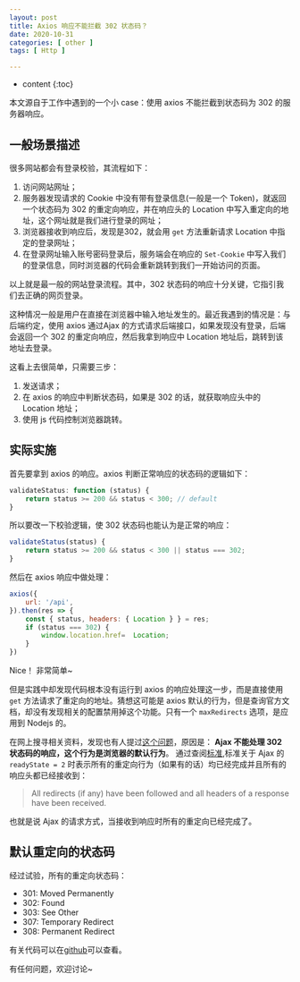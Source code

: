 ```yaml
---
layout: post
title: Axios 响应不能拦截 302 状态码？
date: 2020-10-31
categories: [ other ]
tags: [ Http ]

---
```


* content
{:toc}

本文源自于工作中遇到的一个小 case：使用 axios 不能拦截到状态码为 302 的服务器响应。
<!-- more -->

## 一般场景描述
很多网站都会有登录校验，其流程如下：
1. 访问网站网址；
2. 服务器发现请求的 Cookie 中没有带有登录信息(一般是一个 Token)，就返回一个状态码为 302 的重定向响应，并在响应头的 Location 中写入重定向的地址，这个网址就是我们进行登录的网址；
3. 浏览器接收到响应后，发现是302，就会用 `get` 方法重新请求 Location 中指定的登录网址；
4. 在登录网址输入账号密码登录后，服务端会在响应的 `Set-Cookie` 中写入我们的登录信息，同时浏览器的代码会重新跳转到我们一开始访问的页面。

以上就是最一般的网站登录流程。其中，302 状态码的响应十分关键，它指引我们去正确的网页登录。

这种情况一般是用户在直接在浏览器中输入地址发生的。最近我遇到的情况是：与后端约定，使用 axios 通过Ajax 的方式请求后端接口，如果发现没有登录，后端会返回一个 302 的重定向响应，然后我拿到响应中 Location 地址后，跳转到该地址去登录。

这看上去很简单，只需要三步：
1. 发送请求；
2. 在 axios 的响应中判断状态码，如果是 302 的话，就获取响应头中的 Location 地址；
3. 使用 js 代码控制浏览器跳转。

## 实际实施
首先要拿到 axios 的响应。axios 判断正常响应的状态码的逻辑如下：
```js
validateStatus: function (status) {
    return status >= 200 && status < 300; // default
}
```

所以要改一下校验逻辑，使 302 状态码也能认为是正常的响应：
```js
validateStatus(status) {
    return status >= 200 && status < 300 || status === 302;
}
```

然后在 axios 响应中做处理：
```js
axios({
    url: '/api',
}).then(res => {
    const { status, headers: { Location } } = res;
    if (status === 302) {
        window.location.href=  Location;
    }
})
```
Nice！ 非常简单~

但是实践中却发现代码根本没有运行到 axios 的响应处理这一步，而是直接使用 `get` 方法请求了重定向的地址。猜想这可能是 axios 默认的行为，但是查询官方文档，却没有发现相关的配置禁用掉这个功能。只有一个 `maxRedirects` 选项，是应用到 Nodejs 的。

在网上搜寻相关资料，发现也有人提过[这个问题](https://stackoverflow.com/questions/54500755/response-undefined-for-302-status-axios)，原因是：
**Ajax 不能处理 302 状态码的响应，这个行为是浏览器的默认行为**。
通过查阅[标准](https://xhr.spec.whatwg.org/#states),标准关于 Ajax 的 `readyState = 2` 时表示所有的重定向行为（如果有的话）均已经完成并且所有的响应头都已经接收到：
> All redirects (if any) have been followed and all headers of a response have been received.

也就是说 Ajax 的请求方式，当接收到响应时所有的重定向已经完成了。

## 默认重定向的状态码
经过试验，所有的重定向状态码：
- 301: Moved Permanently
- 302: Found
- 303: See Other
- 307: Temporary Redirect
- 308: Permanent Redirect

有关代码可以在[github](https://github.com/zhuqingguang/playground/tree/master/ajax-process-302)可以查看。

有任何问题，欢迎讨论~
